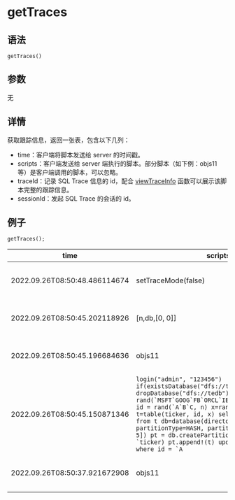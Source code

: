 # getTraces

## 语法

`getTraces()`

## 参数

无

## 详情

获取跟踪信息，返回一张表，包含以下几列：

* time：客户端将脚本发送给 server 的时间戳。
* scripts：客户端发送给 server 端执行的脚本。部分脚本（如下例：objs11
  等）是客户端调用的脚本，可以忽略。
* traceId：记录 SQL Trace 信息的 id，配合 [viewTraceInfo](viewTraceInfo.html) 函数可以展示该脚本完整的跟踪信息。
* sessionId：发起 SQL Trace 的会话的 id。

## 例子

```
getTraces();
```

| time | scripts | traceId | sessionId |
| --- | --- | --- | --- |
| 2022.09.26T08:50:48.486114674 | setTraceMode(false) | db80c71c-51e4-4fa5-524c-8230a9e14259 | 2,333,906,441 |
| 2022.09.26T08:50:45.202118926 | [n,db,[0, 0]] | 078cafbc-003c-6495-e248-58f111d973c4 | 2,333,906,441 |
| 2022.09.26T08:50:45.196684636 | objs11 | 50e9d859-2d4d-368d-c641-71f239325926 | 2,333,906,441 |
| 2022.09.26T08:50:45.150871346 | ``` login("admin", "123456") if(existsDatabase("dfs://tedb")){	 	dropDatabase("dfs://tedb") } n=30 ticker = rand(`MSFT`GOOG`FB`ORCL`IBM`PPT`AZHILM`ANZ,n); id = rand(`A`B`C, n) x=rand(1.0, n) t=table(ticker, id, x) select *, x>0.5 as x1 from t db=database(directory="dfs://tedb", partitionType=HASH, partitionScheme=[STRING, 5]) pt = db.createPartitionedTable(t, `pt, `ticker) pt.append!(t) update t set x = 1 where id = `A ``` | 64ae3ac9-3963-6eab-c244-48bd1c0adc80 | 2,333,906,441 |
| 2022.09.26T08:50:37.921672908 | objs11 | a2c39b23-8260-1cb7-ab4b-205429c0c60d | 2,333,906,441 |

